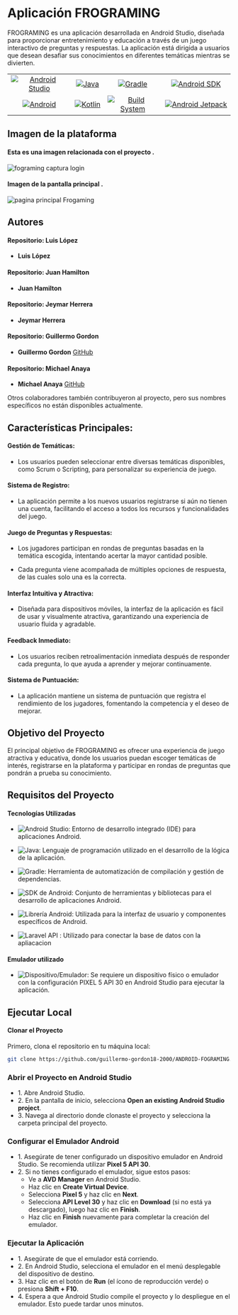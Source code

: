 # Aplicación FROGRAMING

FROGRAMING es una aplicación desarrollada en Android Studio, diseñada para proporcionar entretenimiento y educación a través de un juego interactivo de preguntas y respuestas. La aplicación está dirigida a usuarios que desean desafiar sus conocimientos en diferentes temáticas mientras se divierten.


<table>
  <tr>
    <td align="center">
      <a href="https://developer.android.com/studio">
        <img src="https://img.shields.io/badge/Android%20Studio-4.2.1-green?style=for-the-badge&logo=android&logoColor=white" alt="Android Studio">
      </a>
    </td>
    <td align="center">
      <a href="https://www.oracle.com/java/">
        <img src="https://img.shields.io/badge/Java-1.8-red?style=for-the-badge&logo=java&logoColor=white" alt="Java">
      </a>
    </td>
    <td align="center">
      <a href="https://gradle.org/">
        <img src="https://img.shields.io/badge/Gradle-7.2.0-blue?style=for-the-badge&logo=gradle&logoColor=white" alt="Gradle">
      </a>
    </td>
    <td align="center">
      <a href="https://developer.android.com/studio/intro/update">
        <img src="https://img.shields.io/badge/Android%20SDK-30-green?style=for-the-badge&logo=android&logoColor=white" alt="Android SDK">
      </a>
    </td>
  </tr>
  <tr>
    <td align="center">
      <a href="https://www.android.com">
        <img src="https://img.shields.io/badge/Android-11-green?style=for-the-badge&logo=android&logoColor=white" alt="Android">
      </a>
    </td>
    <td align="center">
      <a href="https://developer.android.com/kotlin">
        <img src="https://img.shields.io/badge/Kotlin-1.5.10-blue?style=for-the-badge&logo=kotlin&logoColor=white" alt="Kotlin">
      </a>
    </td>
    <td align="center">
      <a href="https://developer.android.com/studio/build">
        <img src="https://img.shields.io/badge/Build%20System-Gradle-yellow?style=for-the-badge&logo=gradle&logoColor=white" alt="Build System">
      </a>
    </td>
    <td align="center">
      <a href="https://developer.android.com/jetpack">
        <img src="https://img.shields.io/badge/Android%20Jetpack-2.1.0-blue?style=for-the-badge&logo=android&logoColor=white" alt="Android Jetpack">
      </a>
    </td>
  </tr>
</table>

##  Imagen de la plataforma 

####  Esta es una imagen relacionada con el proyecto .

![fograming captura login](https://github.com/guillermo-gordon18-2000/ANDROID-FOGRAMING/assets/83618044/3f3a4c98-ee3d-416a-a292-8351fddb791a)

#### Imagen de la pantalla principal .

![pagina principal Frogaming](https://github.com/guillermo-gordon18-2000/ANDROID-FOGRAMING/assets/83618044/15c68a24-0a76-4690-b7f6-959d1a6c99ec)

## Autores 

#### Repositorio: Luis López

- **Luis López**
 
#### Repositorio: Juan Hamilton

- **Juan Hamilton**
 
#### Repositorio: Jeymar Herrera

- **Jeymar Herrera**

#### Repositorio: Guillermo Gordon

- **Guillermo Gordon**
  [GitHub](https://github.com/guillermo-gordon18-2000)

#### Repositorio: Michael Anaya

- **Michael Anaya**
  [GitHub](https://github.com/michelle312a)

Otros colaboradores también contribuyeron al proyecto, pero sus nombres específicos no están disponibles actualmente.
 

## Características Principales:

#### Gestión de Temáticas:

- Los usuarios pueden seleccionar entre diversas temáticas disponibles, como Scrum o Scripting, para personalizar su experiencia de juego.

#### Sistema de Registro:

- La aplicación permite a los nuevos usuarios registrarse si aún no tienen una cuenta, facilitando el acceso a todos los recursos y funcionalidades del juego.

#### Juego de Preguntas y Respuestas:

- Los jugadores participan en rondas de preguntas basadas en la temática escogida, intentando acertar la mayor cantidad posible.

-  Cada pregunta viene acompañada de múltiples opciones de respuesta, de las cuales solo una es la correcta.

#### Interfaz Intuitiva y Atractiva:

- Diseñada para dispositivos móviles, la interfaz de la aplicación es fácil de usar y visualmente atractiva, garantizando una experiencia de usuario fluida y agradable.

#### Feedback Inmediato:

- Los usuarios reciben retroalimentación inmediata después de responder cada pregunta, lo que ayuda a aprender y mejorar continuamente.

#### Sistema de Puntuación:

- La aplicación mantiene un sistema de puntuación que registra el rendimiento de los jugadores, fomentando la competencia y el deseo de mejorar.

## Objetivo del Proyecto

El principal objetivo de FROGRAMING es ofrecer una experiencia de juego atractiva y educativa, donde los usuarios puedan escoger temáticas de interés, registrarse en la plataforma y participar en rondas de preguntas que pondrán a prueba su conocimiento.

## Requisitos del Proyecto

#### Tecnologías Utilizadas

- ![Android Studio](https://img.shields.io/badge/Android%20Studio-4.2.1-green?style=for-the-badge&logo=android&logoColor=white): Entorno de desarrollo integrado (IDE) para aplicaciones Android.

- ![Java](https://img.shields.io/badge/Java-1.8-orange?style=for-the-badge&logo=java&logoColor=white): Lenguaje de programación utilizado en el desarrollo de la lógica de la aplicación.

- ![Gradle](https://img.shields.io/badge/Gradle-7.2.0-blue?style=for-the-badge&logo=gradle&logoColor=white): Herramienta de automatización de compilación y gestión de dependencias.

- ![SDK de Android](https://img.shields.io/badge/Android%20SDK-31-green?style=for-the-badge&logo=android&logoColor=white): Conjunto de herramientas y bibliotecas para el desarrollo de aplicaciones Android.

- ![Librería Android](https://img.shields.io/badge/Librer%C3%ADa%20Android-7.2.0-blue?style=for-the-badge&logo=android&logoColor=white): Utilizada para la interfaz de usuario y componentes específicos de Android.

- ![Laravel API](https://img.shields.io/badge/Laravel%20API-8.0-FF2D20?style=for-the-badge&logo=laravel&logoColor=white) : Utilizado para conectar la base de datos con la apliacacion 

#### Emulador utilizado

- ![Dispositivo/Emulador](https://img.shields.io/badge/Dispositivo%2FEmulador-PIXEL%205%20API%2030-green?style=for-the-badge&logo=android&logoColor=white): Se requiere un dispositivo físico o emulador con la configuración PIXEL 5 API 30 en Android Studio para ejecutar la aplicación.
## Ejecutar Local

#### Clonar el Proyecto

Primero, clona el repositorio en tu máquina local:
 ```bash
git clone https://github.com/guillermo-gordon18-2000/ANDROID-FOGRAMING.git
 ```
### Abrir el Proyecto en Android Studio
- 1\. Abre Android Studio.
- 2\. En la pantalla de inicio, selecciona **Open an existing Android Studio project**.
- 3\. Navega al directorio donde clonaste el proyecto y selecciona la carpeta principal del proyecto.

### Configurar el Emulador Android

- 1\. Asegúrate de tener configurado un dispositivo emulador en Android Studio. Se recomienda utilizar **Pixel 5 API 30**.
- 2\. Si no tienes configurado el emulador, sigue estos pasos:
   - Ve a **AVD Manager** en Android Studio.
   - Haz clic en **Create Virtual Device**.
   - Selecciona **Pixel 5** y haz clic en **Next**.
   - Selecciona **API Level 30** y haz clic en **Download** (si no está ya descargado), luego haz clic en **Finish**.
   - Haz clic en **Finish** nuevamente para completar la creación del emulador.

### Ejecutar la Aplicación

- 1\. Asegúrate de que el emulador está corriendo.
- 2\. En Android Studio, selecciona el emulador en el menú desplegable del dispositivo de destino.
- 3\. Haz clic en el botón de **Run** (el ícono de reproducción verde) o presiona **Shift + F10**.
- 4\. Espera a que Android Studio compile el proyecto y lo despliegue en el emulador. Esto puede tardar unos minutos.
